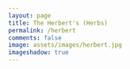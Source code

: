 ```yaml
---
layout: page
title: The Herbert's (Herbs)
permalink: /herbert
comments: false
image: assets/images/herbert.jpg
imageshadow: true
---
```

